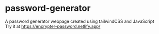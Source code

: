 # password-generator
A password generator webpage created using tailwindCSS and JavaScript
Try it at https://encrypter-password.netlify.app/
